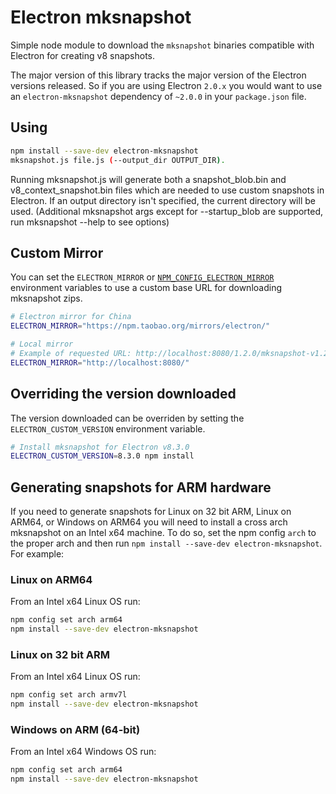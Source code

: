 # Electron mksnapshot

Simple node module to download the `mksnapshot` binaries compatible with
Electron for creating v8 snapshots.

The major version of this library tracks the major version of the Electron
versions released. So if you are using Electron `2.0.x` you would want to use
an `electron-mksnapshot` dependency of `~2.0.0` in your `package.json` file.

## Using

```sh
npm install --save-dev electron-mksnapshot
mksnapshot.js file.js (--output_dir OUTPUT_DIR).
```
Running mksnapshot.js will generate both a snapshot_blob.bin and v8_context_snapshot.bin files which
are needed to use custom snapshots in Electron.
If an output directory isn't specified, the current directory will be used.
(Additional mksnapshot args except for --startup_blob are supported, run mksnapshot --help to see options)

## Custom Mirror

You can set the `ELECTRON_MIRROR` or [`NPM_CONFIG_ELECTRON_MIRROR`](https://docs.npmjs.com/misc/config#environment-variables)
environment variables to use a custom base URL for downloading mksnapshot zips.

```sh
# Electron mirror for China
ELECTRON_MIRROR="https://npm.taobao.org/mirrors/electron/"

# Local mirror
# Example of requested URL: http://localhost:8080/1.2.0/mksnapshot-v1.2.0-darwin-x64.zip
ELECTRON_MIRROR="http://localhost:8080/"
```

## Overriding the version downloaded

The version downloaded can be overriden by setting the `ELECTRON_CUSTOM_VERSION` environment variable.

```sh
# Install mksnapshot for Electron v8.3.0
ELECTRON_CUSTOM_VERSION=8.3.0 npm install
```

## Generating snapshots for ARM hardware

If you need to generate snapshots for Linux on 32 bit ARM, Linux on ARM64, or Windows on ARM64 you will need to install a cross arch mksnapshot on an Intel x64 machine.  To do so, set the npm config `arch` to the proper arch and then run `npm install --save-dev electron-mksnapshot`.  For example:

### Linux on ARM64
From an Intel x64 Linux OS run:
```sh
npm config set arch arm64
npm install --save-dev electron-mksnapshot
```

### Linux on 32 bit ARM 
From an Intel x64 Linux OS run:
```sh
npm config set arch armv7l
npm install --save-dev electron-mksnapshot
```

### Windows on ARM (64-bit)
From an Intel x64 Windows OS run:
```sh
npm config set arch arm64
npm install --save-dev electron-mksnapshot
```
